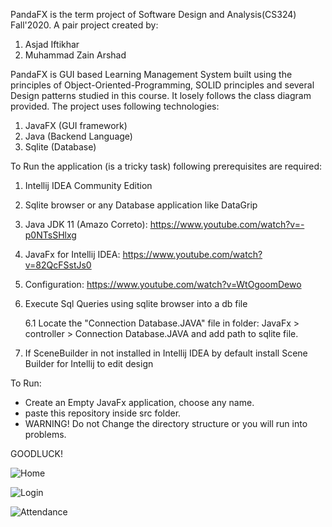 PandaFX is the term project of Software Design and Analysis(CS324) Fall'2020. 
A pair project created by:
  1) Asjad Iftikhar
  2) Muhammad Zain Arshad

PandaFX is GUI based Learning Management System built using the principles of Object-Oriented-Programming, SOLID principles and several Design patterns studied in this course.
It losely follows the class diagram provided.
The project uses following technologies:
  1) JavaFX (GUI framework)
  2) Java   (Backend Language)
  3) Sqlite (Database)

To Run the application (is a tricky task) following prerequisites are required:

 1) Intellij IDEA Community Edition
 2) Sqlite browser or any Database application like DataGrip

 3) Java JDK 11 (Amazo Correto): https://www.youtube.com/watch?v=-p0NTsSHlxg
 4) JavaFx for Intellij IDEA: https://www.youtube.com/watch?v=82QcFSstJs0
 5) Configuration: https://www.youtube.com/watch?v=WtOgoomDewo
 
 6) Execute Sql Queries using sqlite browser into a db file
 
    6.1 Locate the "Connection Database.JAVA" file in folder: JavaFx > controller > Connection Database.JAVA and add path to sqlite file.
 
 7) If SceneBuilder in not installed in Intellij IDEA by default install Scene Builder for Intellij to edit design
 
 To Run:
 - Create an Empty JavaFx application, choose any name.
 - paste this repository inside src folder.
 - WARNING! Do not Change the directory structure or you will run into problems.
 

 GOODLUCK!
 
![Home](https://user-images.githubusercontent.com/61617966/106366449-ba155280-635d-11eb-88a7-cf54b12bb002.png)

![Login](https://user-images.githubusercontent.com/61617966/106366454-c8636e80-635d-11eb-8044-4d06f4cde92f.png)

![Attendance](https://user-images.githubusercontent.com/61617966/106366459-cdc0b900-635d-11eb-876a-c78a681565f7.png)


